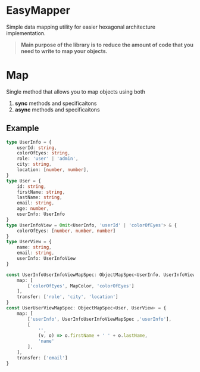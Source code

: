 # EasyMapper
Simple data mapping utility for easier hexagonal architecture implementation.
> **Main purpose of the library is to**
> **reduce the amount of code that you need to write to map your objects.**

# Map
Single method that allows you to map objects using both
1. **sync** methods and specificaitons
2. **async** methods and specificaitons

## Example
```ts
type UserInfo = {
    userId: string,
    colorOfEyes: string,
    role: 'user' | 'admin',
    city: string,
    location: [number, number],
}
type User = {
    id: string,
    firstName: string,
    lastName: string,
    email: string,
    age: number,
    userInfo: UserInfo
}
type UserInfoView = Omit<UserInfo, 'userId' | 'colorOfEyes'> & {
    colorOfEyes: [number, number, number]
}
type UserView = {
    name: string,
    email: string,
    userInfo: UserInfoView
}

const UserInfoUserInfoViewMapSpec: ObjectMapSpec<UserInfo, UserInfoView> = {
    map: [
        ['colorOfEyes', MapColor, 'colorOfEyes']
    ],
    transfer: ['role', 'city', 'location']
}
const UserUserViewMapSpec: ObjectMapSpec<User, UserView> = {
    map: [
        ['userInfo', UserInfoUserInfoViewMapSpec ,'userInfo'],
        [
            '',
            (v, o) => o.firstName + ' ' + o.lastName,
            'name'
        ],
    ],
    transfer: ['email']
}
```